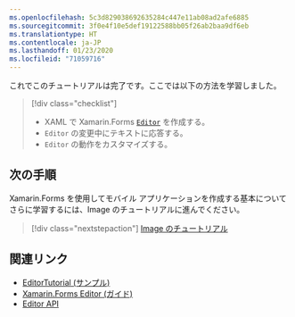 ```yaml
---
ms.openlocfilehash: 5c3d829038692635284c447e11ab08ad2afe6885
ms.sourcegitcommit: 3f0e4f10e5def19122588bb05f26ab2baa9df6eb
ms.translationtype: HT
ms.contentlocale: ja-JP
ms.lasthandoff: 01/23/2020
ms.locfileid: "71059716"
---
```

これでこのチュートリアルは完了です。ここでは以下の方法を学習しました。

> [!div class="checklist"]
>
> - XAML で Xamarin.Forms [`Editor`](xref:Xamarin.Forms.Editor) を作成する。
> - `Editor` の変更中にテキストに応答する。
> - `Editor` の動作をカスタマイズする。

## <a name="next-steps"></a>次の手順

Xamarin.Forms を使用してモバイル アプリケーションを作成する基本についてさらに学習するには、Image のチュートリアルに進んでください。

> [!div class="nextstepaction"]
> [Image のチュートリアル](~/get-started/tutorials/image/index.yml)

## <a name="related-links"></a>関連リンク

- [EditorTutorial (サンプル)](https://docs.microsoft.com/samples/xamarin/xamarin-forms-samples/getstarted-tutorials-editortutorial/)
- [Xamarin.Forms Editor (ガイド)](~/xamarin-forms/user-interface/text/editor.md)
- [Editor API](xref:Xamarin.Forms.Editor)

